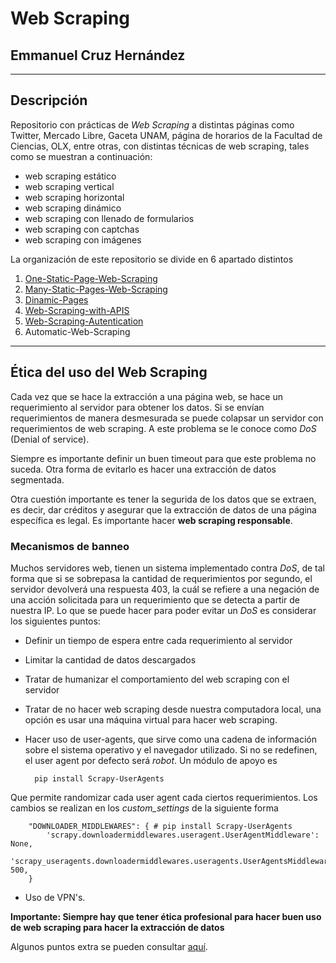 # Web Scraping
## Emmanuel Cruz Hernández

----

## Descripción

Repositorio con prácticas de _Web Scraping_ a distintas páginas como Twitter, Mercado Libre, Gaceta UNAM, página de horarios de la Facultad de Ciencias, OLX, entre otras, con distintas técnicas de web scraping, tales como se muestran a continuación:

* web scraping estático
* web scraping vertical
* web scraping horizontal
* web scraping dinámico
* web scraping con llenado de formularios
* web scraping con captchas
* web scraping con imágenes

La organización de este repositorio se divide en 6 apartado distintos

1. [One-Static-Page-Web-Scraping](https://github.com/EmmanuelCruz/Web-Scraping/tree/master/01.%20One-Static-Page-Web-Scraping)
2. [Many-Static-Pages-Web-Scraping](https://github.com/EmmanuelCruz/Web-Scraping/tree/master/02.%20Many-Static-Pages-Web-Scraping)
3. [Dinamic-Pages](https://github.com/EmmanuelCruz/Web-Scraping/tree/master/03.%20Dinamic-Pages)
4. [Web-Scraping-with-APIS](https://github.com/EmmanuelCruz/Web-Scraping/tree/master/04.%20Web-Scraping-with-APIS)
5. [Web-Scraping-Autentication](https://github.com/EmmanuelCruz/Web-Scraping/tree/master/05.%20Web-Scraping-Autentication)
6. Automatic-Web-Scraping

----

## Ética del uso del Web Scraping

Cada vez que se hace la extracción a una página web, se hace un requerimiento al servidor para obtener los datos. Si se envían requerimientos de manera desmesurada se puede colapsar un servidor con requerimientos de web scraping. A este problema se le conoce como _DoS_ (Denial of service).

Siempre es importante definir un buen timeout para que este problema no suceda. Otra forma de evitarlo es hacer una extracción de datos segmentada.

Otra cuestión importante es tener la segurida de los datos que se extraen, es decir, dar créditos y asegurar que la extracción de datos de una página específica es legal. Es importante hacer **web scraping responsable**.

### Mecanismos de banneo

Muchos servidores web, tienen un sistema implementado contra _DoS_, de tal forma que si se sobrepasa la cantidad de requerimientos por segundo, el servidor devolverá una respuesta 403, la cuál se refiere a una negación de una acción solicitada para un requerimiento que se detecta a partir de nuestra IP. Lo que se puede hacer para poder evitar un _DoS_ es considerar los siguientes puntos:

* Definir un tiempo de espera entre cada requerimiento al servidor
* Limitar la cantidad de datos descargados
* Tratar de humanizar el comportamiento del web scraping con el servidor
* Tratar de no hacer web scraping desde nuestra computadora local, una opción es usar una máquina virtual para hacer web scraping.
* Hacer uso de user-agents, que sirve como una cadena de información sobre el sistema operativo y el navegador utilizado. Si no se redefinen, el user agent por defecto será _robot_. Un módulo de apoyo es

        pip install Scrapy-UserAgents

Que permite randomizar cada user agent cada ciertos requerimientos. Los cambios se realizan en los _custom\_settings_ de la siguiente forma

        "DOWNLOADER_MIDDLEWARES": { # pip install Scrapy-UserAgents
            'scrapy.downloadermiddlewares.useragent.UserAgentMiddleware': None,
            'scrapy_useragents.downloadermiddlewares.useragents.UserAgentsMiddleware': 500,
        }

* Uso de VPN's.

**Importante: Siempre hay que tener ética profesional para hacer buen uso de web scraping para hacer la extracción de datos**

Algunos puntos extra se pueden consultar [aquí](https://www.scrapehero.com/how-to-prevent-getting-blacklisted-while-scraping/).

